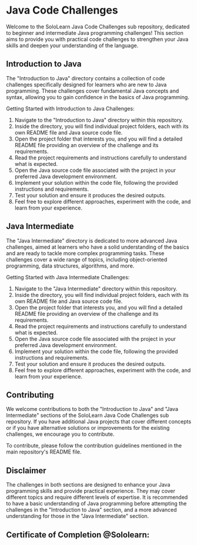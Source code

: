 # Java Code Challenges

Welcome to the SoloLearn Java Code Challenges sub repository, dedicated to beginner and intermediate Java programming challenges! This section aims to provide you with practical code challenges to strengthen your Java skills and deepen your understanding of the language.

## Introduction to Java

The "Introduction to Java" directory contains a collection of code challenges specifically designed for learners who are new to Java programming. These challenges cover fundamental Java concepts and syntax, allowing you to gain confidence in the basics of Java programming.

Getting Started with Introduction to Java Challenges:

1. Navigate to the "Introduction to Java" directory within this repository.
2. Inside the directory, you will find individual project folders, each with its own README file and Java source code file.
3. Open the project folder that interests you, and you will find a detailed README file providing an overview of the challenge and its requirements.
4. Read the project requirements and instructions carefully to understand what is expected.
5. Open the Java source code file associated with the project in your preferred Java development environment.
6. Implement your solution within the code file, following the provided instructions and requirements.
7. Test your solution and ensure it produces the desired outputs.
8. Feel free to explore different approaches, experiment with the code, and learn from your experience.

## Java Intermediate

The "Java Intermediate" directory is dedicated to more advanced Java challenges, aimed at learners who have a solid understanding of the basics and are ready to tackle more complex programming tasks. These challenges cover a wide range of topics, including object-oriented programming, data structures, algorithms, and more.

Getting Started with Java Intermediate Challenges:

1. Navigate to the "Java Intermediate" directory within this repository.
2. Inside the directory, you will find individual project folders, each with its own README file and Java source code file.
3. Open the project folder that interests you, and you will find a detailed README file providing an overview of the challenge and its requirements.
4. Read the project requirements and instructions carefully to understand what is expected.
5. Open the Java source code file associated with the project in your preferred Java development environment.
6. Implement your solution within the code file, following the provided instructions and requirements.
7. Test your solution and ensure it produces the desired outputs.
8. Feel free to explore different approaches, experiment with the code, and learn from your experience.

## Contributing

We welcome contributions to both the "Introduction to Java" and "Java Intermediate" sections of the SoloLearn Java Code Challenges sub repository. If you have additional Java projects that cover different concepts or if you have alternative solutions or improvements for the existing challenges, we encourage you to contribute.

To contribute, please follow the contribution guidelines mentioned in the main repository's README file.

## Disclaimer

The challenges in both sections are designed to enhance your Java programming skills and provide practical experience. They may cover different topics and require different levels of expertise. It is recommended to have a basic understanding of Java programming before attempting the challenges in the "Introduction to Java" section, and a more advanced understanding for those in the "Java Intermediate" section.

## Certificate of Completion @Sololearn:



